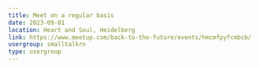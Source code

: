 ```yaml
---
title: Meet on a regular basis
date: 2023-09-01
location: Heart and Soul, Heidelberg
link: https://www.meetup.com/back-to-the-future/events/hmcmfpyfcmbcb/
usergroup: smalltalkrn
type: usergroup
---
```

